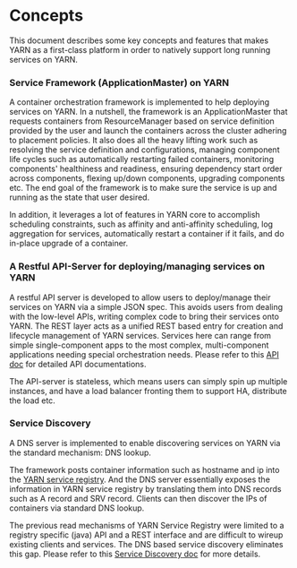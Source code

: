 <!---
  Licensed under the Apache License, Version 2.0 (the "License");
  you may not use this file except in compliance with the License.
  You may obtain a copy of the License at

   http://www.apache.org/licenses/LICENSE-2.0

  Unless required by applicable law or agreed to in writing, software
  distributed under the License is distributed on an "AS IS" BASIS,
  WITHOUT WARRANTIES OR CONDITIONS OF ANY KIND, either express or implied.
  See the License for the specific language governing permissions and
  limitations under the License. See accompanying LICENSE file.
-->

# Concepts
This document describes some key concepts and features that makes YARN as a first-class platform in order to natively support long running services on YARN.

### Service Framework (ApplicationMaster) on YARN
A container orchestration framework is implemented to help deploying services on YARN. In a nutshell, the framework is an ApplicationMaster that
requests containers from ResourceManager based on service definition provided by the user and launch the containers across the cluster adhering to placement policies.
It also does all the heavy lifting work such as resolving the service definition and configurations, managing component life cycles such as automatically restarting
failed containers, monitoring components' healthiness and readiness, ensuring dependency start order across components, flexing up/down components, 
upgrading components etc. The end goal of the framework is to make sure the service is up and running as the state that user desired.

In addition, it leverages a lot of features in YARN core to accomplish scheduling constraints, such as
affinity and anti-affinity scheduling, log aggregation for services, automatically restart a container if it fails, and do in-place upgrade of a container.

### A Restful API-Server for deploying/managing services on YARN
A restful API server is developed to allow users to deploy/manage their services on YARN via a simple JSON spec. This avoids users
from dealing with the low-level APIs, writing complex code to bring their services onto YARN. The REST layer acts as a unified REST based entry for
creation and lifecycle management of YARN services. Services here can range from simple single-component apps to the most complex, 
multi-component applications needing special orchestration needs. Please refer to this [API doc](YarnServiceAPI.md) for detailed API documentations.

The API-server is stateless, which means users can simply spin up multiple instances, and have a load balancer fronting them to 
support HA, distribute the load etc.

### Service Discovery
A DNS server is implemented to enable discovering services on YARN via the standard mechanism: DNS lookup.

The framework posts container information such as hostname and ip into the [YARN service registry](../registry/index.md). And the DNS server essentially exposes the
information in YARN service registry by translating them into DNS records such as A record and SRV record.
Clients can then discover the IPs of containers via standard DNS lookup.

The previous read mechanisms of YARN Service Registry were limited to a registry specific (java) API and a REST interface and are difficult
to wireup existing clients and services. The DNS based service discovery eliminates this gap. Please refer to this [Service Discovery doc](ServiceDiscovery.md)
for more details.
